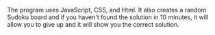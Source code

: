 The program uses JavaScript, CSS, and Html. It also creates a random Sudoku board and if you haven't found the solution in 10 minutes, it will allow you to give up and it will show you the correct solution. 
